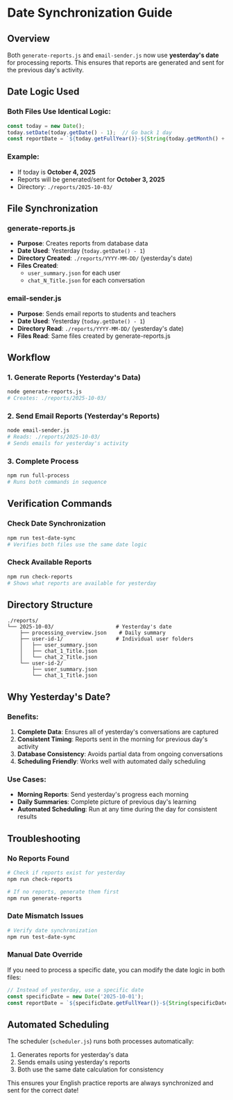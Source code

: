 # Date Synchronization Guide

## Overview
Both `generate-reports.js` and `email-sender.js` now use **yesterday's date** for processing reports. This ensures that reports are generated and sent for the previous day's activity.

## Date Logic Used

### Both Files Use Identical Logic:
```javascript
const today = new Date();
today.setDate(today.getDate() - 1);  // Go back 1 day
const reportDate = `${today.getFullYear()}-${String(today.getMonth() + 1).padStart(2, '0')}-${String(today.getDate()).padStart(2, '0')}`;
```

### Example:
- If today is **October 4, 2025**
- Reports will be generated/sent for **October 3, 2025**
- Directory: `./reports/2025-10-03/`

## File Synchronization

### generate-reports.js
- **Purpose**: Creates reports from database data
- **Date Used**: Yesterday (`today.getDate() - 1`)
- **Directory Created**: `./reports/YYYY-MM-DD/` (yesterday's date)
- **Files Created**: 
  - `user_summary.json` for each user
  - `chat_N_Title.json` for each conversation

### email-sender.js
- **Purpose**: Sends email reports to students and teachers
- **Date Used**: Yesterday (`today.getDate() - 1`) 
- **Directory Read**: `./reports/YYYY-MM-DD/` (yesterday's date)
- **Files Read**: Same files created by generate-reports.js

## Workflow

### 1. Generate Reports (Yesterday's Data)
```bash
node generate-reports.js
# Creates: ./reports/2025-10-03/
```

### 2. Send Email Reports (Yesterday's Reports)
```bash
node email-sender.js  
# Reads: ./reports/2025-10-03/
# Sends emails for yesterday's activity
```

### 3. Complete Process
```bash
npm run full-process
# Runs both commands in sequence
```

## Verification Commands

### Check Date Synchronization
```bash
npm run test-date-sync
# Verifies both files use the same date logic
```

### Check Available Reports
```bash
npm run check-reports
# Shows what reports are available for yesterday
```

## Directory Structure
```
./reports/
└── 2025-10-03/                    # Yesterday's date
    ├── processing_overview.json    # Daily summary
    ├── user-id-1/                 # Individual user folders
    │   ├── user_summary.json
    │   ├── chat_1_Title.json
    │   └── chat_2_Title.json
    └── user-id-2/
        ├── user_summary.json
        └── chat_1_Title.json
```

## Why Yesterday's Date?

### Benefits:
1. **Complete Data**: Ensures all of yesterday's conversations are captured
2. **Consistent Timing**: Reports sent in the morning for previous day's activity
3. **Database Consistency**: Avoids partial data from ongoing conversations
4. **Scheduling Friendly**: Works well with automated daily scheduling

### Use Cases:
- **Morning Reports**: Send yesterday's progress each morning
- **Daily Summaries**: Complete picture of previous day's learning
- **Automated Scheduling**: Run at any time during the day for consistent results

## Troubleshooting

### No Reports Found
```bash
# Check if reports exist for yesterday
npm run check-reports

# If no reports, generate them first
npm run generate-reports
```

### Date Mismatch Issues
```bash
# Verify date synchronization
npm run test-date-sync
```

### Manual Date Override
If you need to process a specific date, you can modify the date logic in both files:
```javascript
// Instead of yesterday, use a specific date
const specificDate = new Date('2025-10-01');
const reportDate = `${specificDate.getFullYear()}-${String(specificDate.getMonth() + 1).padStart(2, '0')}-${String(specificDate.getDate()).padStart(2, '0')}`;
```

## Automated Scheduling

The scheduler (`scheduler.js`) runs both processes automatically:
1. Generates reports for yesterday's data
2. Sends emails using yesterday's reports
3. Both use the same date calculation for consistency

This ensures your English practice reports are always synchronized and sent for the correct date!